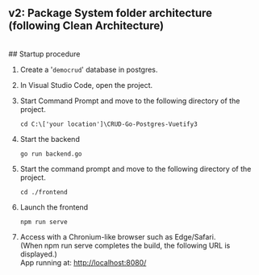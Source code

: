 ## v2: Package System folder architecture (following Clean Architecture) 
<br>
## Startup procedure

1. Create a '`democrud`' database in postgres.

1. In Visual Studio Code, open the project. 


1. Start Command Prompt and move to the following directory of the project.  

   ```
   cd C:\['your location']\CRUD-Go-Postgres-Vuetify3

   ```

2. Start the backend  

   ```
   go run backend.go
   ```

1. Start the command prompt and move to the following directory of the project.  

   ```
   cd ./frontend
   ```

2. Launch the frontend  

   ```
   npm run serve
   ```

3. Access with a Chronium-like browser such as Edge/Safari.    
   (When npm run serve completes the build, the following URL is displayed.)  
   App running at:
   [http://localhost:8080/](http//localhost:8080/)  
